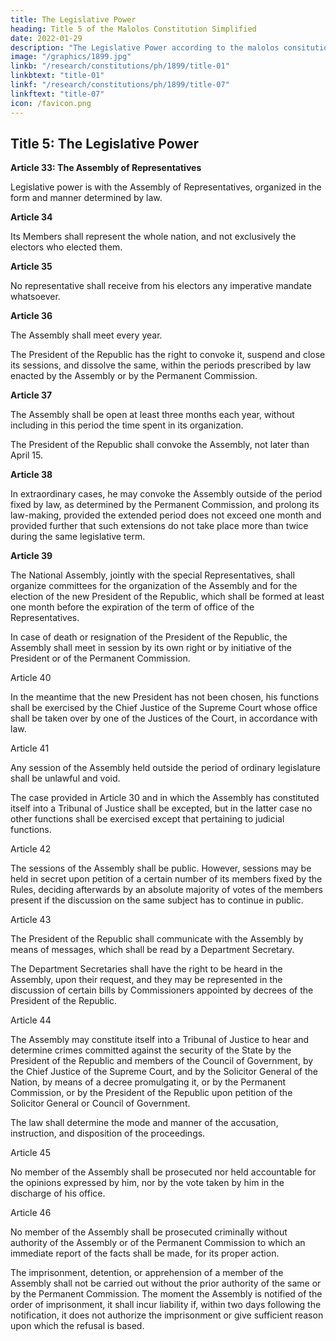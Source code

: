 ```yaml
---
title: The Legislative Power
heading: Title 5 of the Malolos Constitution Simplified
date: 2022-01-29
description: "The Legislative Power according to the malolos consitution"
image: "/graphics/1899.jpg"
linkb: "/research/constitutions/ph/1899/title-01"
linkbtext: "title-01"
linkf: "/research/constitutions/ph/1899/title-07"
linkftext: "title-07"
icon: /favicon.png
---
```



## Title 5: The Legislative Power


**Article 33: The Assembly of Representatives**

Legislative power is with the Assembly of Representatives, organized in the form and manner determined by law.


**Article 34**

Its Members shall represent the whole nation, and not exclusively the electors who elected them.


**Article 35**

No representative shall receive from his electors any imperative mandate whatsoever.


**Article 36**

The Assembly shall meet every year. 

The President of the Republic has the right to convoke it, suspend and close its sessions, and dissolve the same, within the periods prescribed by law enacted by the Assembly or by the Permanent Commission.


**Article 37**

The Assembly shall be open at least three months each year, without including in this period the time spent in its organization.

The President of the Republic shall convoke the Assembly, not later than April 15.


**Article 38**

In extraordinary cases, he may convoke the Assembly outside of the period fixed by law, as determined by the Permanent Commission, and prolong its law-making, provided the extended period does not exceed one month and provided further that such extensions do not take place more than twice during the same legislative term.


**Article 39**

The National Assembly, jointly with the special Representatives, shall organize committees for the organization of the Assembly and for the election of the new President of the Republic, which shall be formed at least one month before the expiration of the term of office of the Representatives.

In case of death or resignation of the President of the Republic, the Assembly shall meet in session by its own right or by initiative of the President or of the Permanent Commission.

Article 40

In the meantime that the new President has not been chosen, his functions shall be exercised by the Chief Justice of the Supreme Court whose office shall be taken over by one of the Justices of the Court, in accordance with law.

Article 41

Any session of the Assembly held outside the period of ordinary legislature shall be unlawful and void. 

The case provided in Article 30 and in which the Assembly has constituted itself into a Tribunal of Justice shall be excepted, but in the latter case no other functions shall be exercised except that pertaining to judicial functions.

Article 42

The sessions of the Assembly shall be public. However, sessions may be held in secret upon petition of a certain number of its members fixed by the Rules, deciding afterwards by an absolute majority of votes of the members present if the discussion on the same subject has to continue in public.

Article 43

The President of the Republic shall communicate with the Assembly by means of messages, which shall be read by a Department Secretary.

The Department Secretaries shall have the right to be heard in the Assembly, upon their request, and they may be represented in the discussion of certain bills by Commissioners appointed by decrees of the President of the Republic.

Article 44

The Assembly may constitute itself into a Tribunal of Justice to hear and determine crimes committed against the security of the State by the President of the Republic and members of the Council of Government, by the Chief Justice of the Supreme Court, and by the Solicitor General of the Nation, by means of a decree promulgating it, or by the Permanent Commission, or by the President of the Republic upon petition of the Solicitor General or Council of Government.

The law shall determine the mode and manner of the accusation, instruction, and disposition of the proceedings.

Article 45

No member of the Assembly shall be prosecuted nor held accountable for the opinions expressed by him, nor by the vote taken by him in the discharge of his office.

Article 46

No member of the Assembly shall be prosecuted criminally without authority of the Assembly or of the Permanent Commission to which an immediate report of the facts shall be made, for its proper action.

The imprisonment, detention, or apprehension of a member of the Assembly shall not be carried out without the prior authority of the same or by the Permanent Commission. The moment the Assembly is notified of the order of imprisonment, it shall incur liability if, within two days following the notification, it does not authorize the imprisonment or give sufficient reason upon which the refusal is based.

